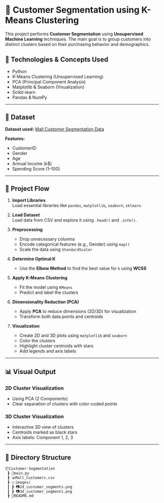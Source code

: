 # 🧠 Customer Segmentation using K-Means Clustering

This project performs **Customer Segmentation** using **Unsupervised Machine Learning** techniques. The main goal is to group customers into distinct clusters based on their purchasing behavior and demographics.

## 📌 Technologies & Concepts Used

- Python
- K-Means Clustering (Unsupervised Learning)
- PCA (Principal Component Analysis)
- Matplotlib & Seaborn (Visualization)
- Scikit-learn
- Pandas & NumPy

---

## 📂 Dataset

**Dataset used:** [Mall Customer Segmentation Data](https://www.kaggle.com/datasets/vjchoudhary7/customer-segmentation-tutorial)

**Features:**
- CustomerID
- Gender
- Age
- Annual Income (k$)
- Spending Score (1–100)

---

## 🚀 Project Flow

1. **Import Libraries**  
   Load essential libraries like `pandas`, `matplotlib`, `seaborn`, `sklearn`.

2. **Load Dataset**  
   Load data from CSV and explore it using `.head()` and `.info()`.

3. **Preprocessing**
   - Drop unnecessary columns
   - Encode categorical features (e.g., Gender) using `map()`
   - Scale the data using `StandardScaler`

4. **Determine Optimal K**
   - Use the **Elbow Method** to find the best value for `k` using **WCSS**

5. **Apply K-Means Clustering**
   - Fit the model using `KMeans`
   - Predict and label the clusters

6. **Dimensionality Reduction (PCA)**
   - Apply **PCA** to reduce dimensions (2D/3D) for visualization
   - Transform both data points and centroids

7. **Visualization**
   - Create 2D and 3D plots using `matplotlib` and `seaborn`
   - Color the clusters
   - Highlight cluster centroids with stars
   - Add legends and axis labels

---

## 📊 Visual Output

### 2D Cluster Visualization  
- Using PCA (2 Components)  
- Clear separation of clusters with color-coded points  

### 3D Cluster Visualization  
- Interactive 3D view of clusters  
- Centroids marked as black stars  
- Axis labels: Component 1, 2, 3  

---

## 📁 Directory Structure

```bash
📦Customer-Segmentation
 ┣ 📜main.py
 ┣ 📊Mall_Customers.csv
 ┣ 📈images/
 ┃ ┣ 📷2d_customer_segments.png
 ┃ ┣ 📷3d_customer_segments.png
 ┣ 📄README.md
